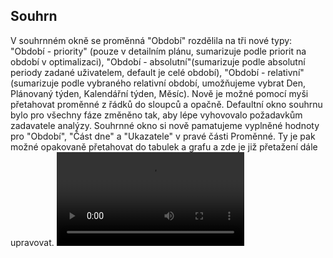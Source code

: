 ﻿---
categories: [fenix]
layout: fenix
---
## Souhrn
V souhrnném okně se proměnná "Období" rozdělila na tři nové typy: "Období - priority" (pouze v detailním plánu, sumarizuje podle priorit na období v optimalizaci), 
"Období - absolutní"(sumarizuje podle absolutní periody zadané uživatelem, default je celé období), 
"Období - relativní" (sumarizuje podle vybraného relativní období, umožňujeme vybrat Den, Plánovaný týden, Kalendářní týden, Měsíc). 
Nově je možné pomocí myši přetahovat proměnné z řádků do sloupců a opačně. 
Defaultní okno souhrnu bylo pro všechny fáze změněno tak, aby lépe vyhovovalo požadavkům zadavatele analýzy.
Souhrnné okno si nově pamatujeme vyplněné hodnoty pro "Období", "Část dne" a "Ukazatele" v pravé části Proměnné. 
Ty je pak možné opakovaně přetahovat do tabulek a grafu a zde je již přetažení dále upravovat.
<video src="{{site.url}}/data/summary.mp4" type="video/mp4" controls></video>
